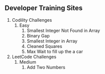 ## Developer Training Sites

1. Codility Challenges
   1. Easy 
      1. Smallest Integer Not Found in Array
      2. Binary Gap
      3. Smallest Integer in Array
      4. Cleaned Squares
      5. Max Wait to fill up the a car
2. LeetCode Challenges
   1. Medium
      1. Add Two Numbers